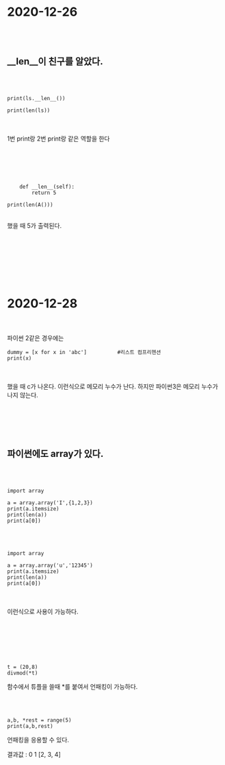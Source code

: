 # 2020-12-26
<br><br>
## __len__이 친구를 알았다.
<br><br>
```ls = [1,2,3]
print(ls.__len__())

print(len(ls))
```

<br><br>
1번 print랑 2번 print랑 같은 역할을 한다
  
<br><br><br><br>

```class A:
    def __len__(self):
        return 5

print(len(A()))
```
<br>
했을 때 5가 출력된다.



<br><br><br><br><br><br>



# 2020-12-28
<br><br>
파이썬 2같은 경우에는 
```x = 'aaa'
dummy = [x for x in 'abc']          #리스트 컴프리헨션
print(x)
```
<br><br>
했을 때  c가 나온다.     이런식으로 메모리 누수가 난다.
하지만 파이썬3은 메모리 누수가 나지 않는다.


<br><br><br><br>

## 파이썬에도 array가 있다. 
<br><br>
```
import array

a = array.array('I',{1,2,3})
print(a.itemsize)
print(len(a))
print(a[0])
```
<br><br>
```
import array

a = array.array('u','12345')
print(a.itemsize)
print(len(a))
print(a[0])
```
<br><br>
이런식으로 사용이 가능하다.


<br><br><br><br><br>


```
t = (20,8)
divmod(*t)
```
함수에서 튜플을 쓸때 *를 붙여서 언패킹이 가능하다.

<br><br>
```
a,b, *rest = range(5)
print(a,b,rest)
```
언패킹을 응용할 수 있다.

결과값 : 0 1 [2, 3, 4]
